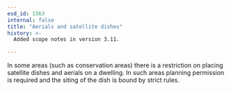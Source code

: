 ```yaml
---
esd_id: 1563
internal: false
title: "Aerials and satellite dishes"
history: >-
  Added scope notes in version 3.11.

---
```


In some areas (such as conservation areas) there is a restriction on placing satellite dishes and aerials on a dwelling. In such areas planning permission is required and the siting of the dish is bound by strict rules.

